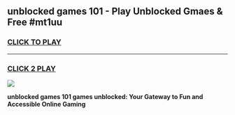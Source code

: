 
## unblocked games 101 - Play Unblocked Gmaes & Free #mt1uu
<h3>
<a href="https://news.freeplayer.one?title=unblocked_games_101&ref=03M">CLICK TO PLAY</a></h3>
<hr>

<h3>
<a href="https://news.freeplayer.one?title=unblocked_games_101&ref=03M">CLICK 2 PLAY</a>
  
</h3>

<a href="https://news.freeplayer.one?title=unblocked_games_101&ref=03M"><img src="https://clearcache.store/games.png"></a>


**unblocked games 101 games unblocked: Your Gateway to Fun and Accessible Online Gaming**
